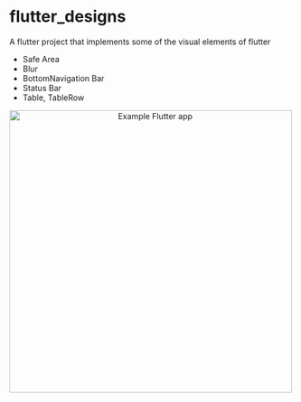 # flutter_designs

A flutter project that implements some of the visual elements of flutter
- Safe Area
- Blur
- BottomNavigation Bar
- Status Bar
- Table, TableRow

<p align="center">
    <img src="./flutter_designs.png"
        alt="Example Flutter app"
        style="float: left; margin-right: 10px; height: 500px"/>
</p>